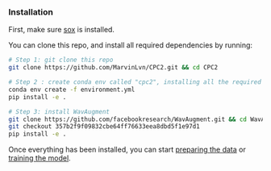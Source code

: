 ### Installation

First, make sure [sox](http://sox.sourceforge.net/) is installed.

You can clone this repo, and install all required dependencies by running:

```bash
# Step 1: git clone this repo
git clone https://github.com/MarvinLvn/CPC2.git && cd CPC2

# Step 2 : create conda env called "cpc2", installing all the required dependencies
conda env create -f environment.yml
pip install -e .

# Step 3: install WavAugment
git clone https://github.com/facebookresearch/WavAugment.git && cd WavAugment
git checkout 357b2f9f09832cbe64ff76633eea8dbd5f1e97d1
pip install -e .
```

Once everything has been installed, you can start [preparing the data](../docs/data_preparation.md) or [training the model](../docs/training_and_eval.md).

